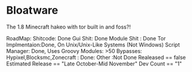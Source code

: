 # Bloatware
The 1.8 Minecraft hakeo with tor built in and foss?!



RoadMap:
Shitcode: Done
Gui Shit: Done
Module Shit : Done
Tor Implmentaion:Done, On Unix/Unix-Like Systems (Not Windows)
Script Manager: Done, Uses Groovy
Modules: >50
Bypasses: Hypixel,Blocksmc,Zonecraft : Done: Other :Not Done
Realeased  == false
Estimated Release == "Late October-Mid November"
Dev Count == "1"
